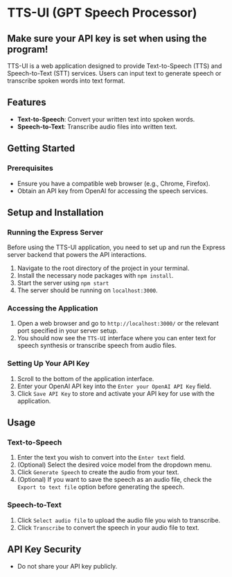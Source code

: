 # TTS-UI (GPT Speech Processor) 
## Make sure your API key is set when using the program!

TTS-UI is a web application designed to provide Text-to-Speech (TTS) and Speech-to-Text (STT) services. Users can input text to generate speech or transcribe spoken words into text format.

## Features

- **Text-to-Speech**: Convert your written text into spoken words.
- **Speech-to-Text**: Transcribe audio files into written text.

## Getting Started

### Prerequisites

- Ensure you have a compatible web browser (e.g., Chrome, Firefox).
- Obtain an API key from OpenAI for accessing the speech services.

## Setup and Installation

### Running the Express Server

Before using the TTS-UI application, you need to set up and run the Express server backend that powers the API interactions. 

1. Navigate to the root directory of the project in your terminal.
2. Install the necessary node packages with `npm install`.
3. Start the server using `npm start`
4. The server should be running on `localhost:3000`.

### Accessing the Application

1. Open a web browser and go to `http://localhost:3000/` or the relevant port specified in your server setup.
2. You should now see the `TTS-UI` interface where you can enter text for speech synthesis or transcribe speech from audio files.

### Setting Up Your API Key

1. Scroll to the bottom of the application interface.
2. Enter your OpenAI API key into the `Enter your OpenAI API Key` field.
3. Click `Save API Key` to store and activate your API key for use with the application.


## Usage

### Text-to-Speech

1. Enter the text you wish to convert into the `Enter text` field.
2. (Optional) Select the desired voice model from the dropdown menu.
3. Click `Generate Speech` to create the audio from your text.
4. (Optional) If you want to save the speech as an audio file, check the `Export to text file` option before generating the speech.

### Speech-to-Text

1. Click `Select audio file` to upload the audio file you wish to transcribe.
2. Click `Transcribe` to convert the speech in your audio file to text.

## API Key Security

- Do not share your API key publicly.